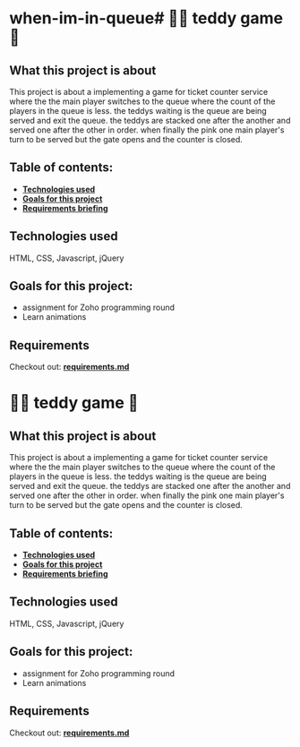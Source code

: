 # when-im-in-queue# 🧸🧸 teddy game 🧸
## What this project is about

This project is about a implementing a game for ticket counter service where the the main player switches to the queue where the count of the players in the queue is less. the teddys waiting is the queue are being served and exit the queue. the teddys are stacked one after the another and served one after the other in order. when finally the pink one main player's  turn to be served but the gate opens and the counter is closed.   

## Table of contents:

- **[Technologies used](#technologies-used)**
- **[Goals for this project](#goals-for-this-project)**
- **[Requirements briefing](#requirements)**


## Technologies used
HTML, CSS, Javascript, jQuery

## Goals for this project:


- assignment for Zoho programming round
- Learn animations 

## Requirements

Checkout out: **[requirements.md](./requirements.md)**







# 🧸🧸 teddy game 🧸
## What this project is about

This project is about a implementing a game for ticket counter service where the the main player switches to the queue where the count of the players in the queue is less. the teddys waiting is the queue are being served and exit the queue. the teddys are stacked one after the another and served one after the other in order. when finally the pink one main player's  turn to be served but the gate opens and the counter is closed.   

## Table of contents:

- **[Technologies used](#technologies-used)**
- **[Goals for this project](#goals-for-this-project)**
- **[Requirements briefing](#requirements)**


## Technologies used
HTML, CSS, Javascript, jQuery

## Goals for this project:


- assignment for Zoho programming round
- Learn animations 

## Requirements

Checkout out: **[requirements.md](./requirements.md)**





